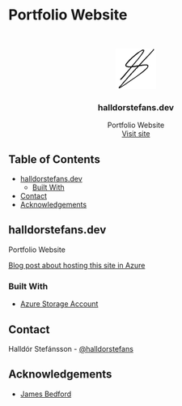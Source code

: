 # Portfolio Website


<!-- PROJECT LOGO -->
<br />
<p align="center">
  <a href="https://github.com/halldorstefans/halldorstefans.dev">
    <img src="img/LogoHS.png" alt="Logo" width="80" height="80">
  </a>

  <h3 align="center">halldorstefans.dev</h3>

  <p align="center">
    Portfolio Website
    <br />
    <a href="https://www.halldorstefans.dev/">Visit site</a>
  </p>
</p>



<!-- TABLE OF CONTENTS -->
## Table of Contents

* [halldorstefans.dev](#halldorstefans.dev)
  * [Built With](#built-with)
* [Contact](#contact)
* [Acknowledgements](#acknowledgements)



<!-- ABOUT THE PROJECT -->
## halldorstefans.dev

Portfolio Website

[Blog post about hosting this site in Azure](https://www.halldorstefans.com/moving-my-static-site-to-azure-storage-saving-time/)

### Built With

* [Azure Storage Account](https://docs.microsoft.com/en-us/azure/storage/blobs/storage-blob-static-website)


<!-- CONTACT -->
## Contact

Halldór Stefánsson - [@halldorstefans](https://twitter.com/halldorstefans)


<!-- ACKNOWLEDGEMENTS -->
## Acknowledgements
* [James Bedford](https://github.com/DopestTech/Dev-Folio)


